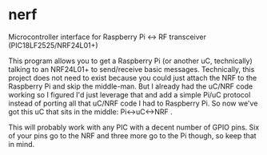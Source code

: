 # nerf
Microcontroller interface for Raspberry Pi &lt;-> RF transceiver (PIC18LF2525/NRF24L01+)

This program allows you to get a Raspberry Pi (or another uC, technically) talking to an NRF24L01+ to send/receive basic messages.
Technically, this project does not need to exist because you could just attach the NRF to the Raspberry Pi and skip the middle-man. But I already had the uC/NRF code working so I figured I'd just leverage that and add a simple Pi/uC protocol instead of porting all that uC/NRF code I had to Raspberry Pi. So now we've got this uC that sits in the middle: Pi<->uC<->NRF .

This will probably work with any PIC with a decent number of GPIO pins. Six of your pins go to the NRF and three more go to the Pi though, so keep that in mind.
